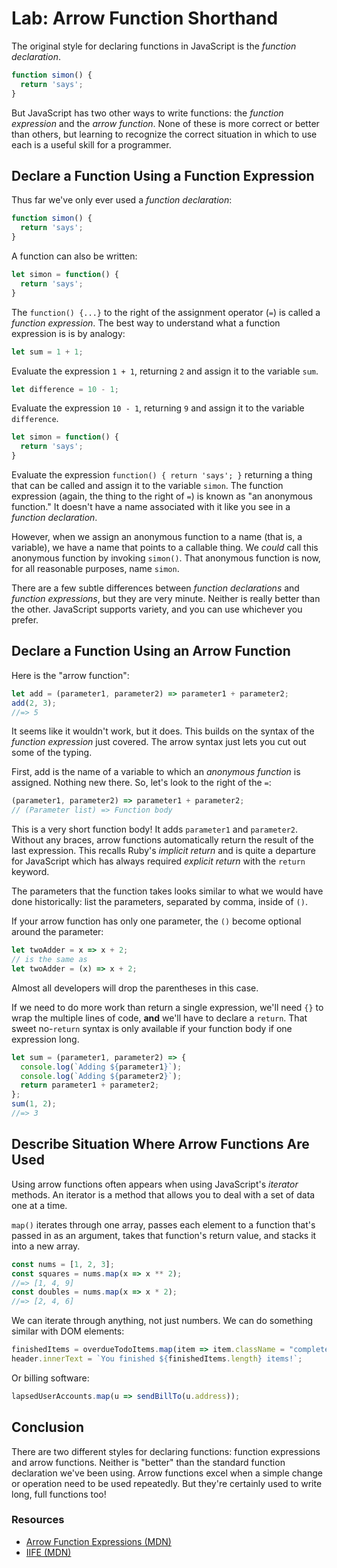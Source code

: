 # Lab: Arrow Function Shorthand

The original style for declaring functions in JavaScript is the _function declaration_.

```js
function simon() {
  return 'says';
}
```

But JavaScript has two other ways to write functions: the _function expression_ and the _arrow function_. None of these is more correct or better than others, but learning to recognize the correct situation in which to use each is a useful skill for a programmer.

## Declare a Function Using a Function Expression

Thus far we've only ever used a _function declaration_:

```js
function simon() {
  return 'says';
}
```

A function can also be written:

```js
let simon = function() {
  return 'says';
}
```

The `function() {...}` to the right of the assignment operator (`=`) is called a _function expression_. The best way to understand what a function expression is is by analogy:

```js
let sum = 1 + 1;
```

Evaluate the expression `1 + 1`, returning `2` and assign it to the variable `sum`.

```js
let difference = 10 - 1;
```

Evaluate the expression `10 - 1`, returning `9` and assign it to the variable `difference`.

```js
let simon = function() {
  return 'says';
}
```

Evaluate the expression `function() { return 'says'; }` returning a thing that can be called and assign it to the variable `simon`. The function expression (again, the thing to the right of `=`) is known as "an anonymous function." It doesn't have a name associated with it like you see in a _function declaration_.

However, when we assign an anonymous function to a name (that is, a variable), we have a name that points to a callable thing. We _could_ call this anonymous function by invoking `simon()`. That anonymous function is now, for all reasonable purposes, name `simon`.

There are a few subtle differences between _function declarations_ and _function expressions_, but they are very minute. Neither is really better than the other. JavaScript supports variety, and you can use whichever you prefer.

## Declare a Function Using an Arrow Function

Here is the "arrow function":

```js
let add = (parameter1, parameter2) => parameter1 + parameter2;
add(2, 3);
//=> 5
```

It seems like it wouldn't work, but it does. This builds on the syntax of the _function expression_ just covered. The arrow syntax just lets you cut out some of the typing.

First, add is the name of a variable to which an _anonymous function_ is assigned. Nothing new there. So, let's look to the right of the `=`:

```js
(parameter1, parameter2) => parameter1 + parameter2;
// (Parameter list) => Function body
```

This is a very short function body! It adds `parameter1` and `parameter2`. Without any braces, arrow functions automatically return the result of the last expression. This recalls Ruby's _implicit return_ and is quite a departure for JavaScript which has always required _explicit return_ with the `return` keyword.

The parameters that the function takes looks similar to what we would have done historically: list the parameters, separated by comma, inside of `()`.

If your arrow function has only one parameter, the `()` become optional around the parameter:

```js
let twoAdder = x => x + 2;
// is the same as
let twoAdder = (x) => x + 2;
```

Almost all developers will drop the parentheses in this case.

If we need to do more work than return a single expression, we'll need `{}` to wrap the multiple lines of code, **and** we'll have to declare a `return`. That sweet no-`return` syntax is only available if your function body if one expression long.

```js
let sum = (parameter1, parameter2) => {
  console.log(`Adding ${parameter1}`);
  console.log(`Adding ${parameter2}`);
  return parameter1 + parameter2;
};
sum(1, 2);
//=> 3
```

## Describe Situation Where Arrow Functions Are Used

Using arrow functions often appears when using JavaScript's _iterator_ methods. An iterator is a method that allows you to deal with a set of data one at a time.

`map()` iterates through one array, passes each element to a function that's passed in as an argument, takes that function's return value, and stacks it into a new array.

```js
const nums = [1, 2, 3];
const squares = nums.map(x => x ** 2);
//=> [1, 4, 9]
const doubles = nums.map(x => x * 2);
//=> [2, 4, 6]
```

We can iterate through anything, not just numbers. We can do something similar with DOM elements:

```js
finishedItems = overdueTodoItems.map(item => item.className = "complete");
header.innerText = `You finished ${finishedItems.length} items!`;
```

Or billing software:

```js
lapsedUserAccounts.map(u => sendBillTo(u.address));
```

## Conclusion

There are two different styles for declaring functions: function expressions and arrow functions. Neither is "better" than the standard function declaration we've been using. Arrow functions excel when a simple change or operation need to be used repeatedly. But they're certainly used to write long, full functions too!

### Resources

- [Arrow Function Expressions (MDN)](https://developer.mozilla.org/en-US/docs/Web/JavaScript/Reference/Functions/Arrow_functions)
- [IIFE (MDN)](https://developer.mozilla.org/en-US/docs/Glossary/IIFE)
